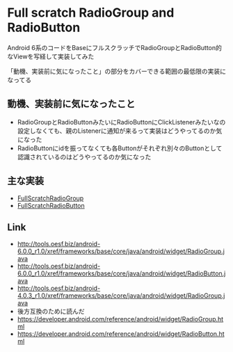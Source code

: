 # Full scratch RadioGroup and RadioButton

Android 6系のコードをBaseにフルスクラッチでRadioGroupとRadioButton的なViewを写経して実装してみた

「動機、実装前に気になったこと」の部分をカバーできる範囲の最低限の実装になってる


## 動機、実装前に気になったこと

* RadioGroupとRadioButtonみたいにRadioButtonにClickListenerみたいなの設定しなくても、親のListenerに通知が来るって実装はどうやってるのか気になった
* RadioButtonにidを振ってなくても各Buttonがそれぞれ別々のButtonとして認識されているのはどうやってるのか気になった


## 主な実装

* [FullScratchRadioGroup](https://github.com/operando/FullScratchRadioGroup/blob/master/app/src/main/java/com/os/operando/fullscratchradiogroup/widget/FullScratchRadioGroup.java)
* [FullScratchRadioButton](https://github.com/operando/FullScratchRadioGroup/blob/master/app/src/main/java/com/os/operando/fullscratchradiogroup/widget/FullScratchRadioButton.java)


## Link

* http://tools.oesf.biz/android-6.0.0_r1.0/xref/frameworks/base/core/java/android/widget/RadioGroup.java
* http://tools.oesf.biz/android-6.0.0_r1.0/xref/frameworks/base/core/java/android/widget/RadioButton.java
* http://tools.oesf.biz/android-4.0.3_r1.0/xref/frameworks/base/core/java/android/widget/RadioGroup.java
 * 後方互換のために読んだ
* https://developer.android.com/reference/android/widget/RadioGroup.html
* https://developer.android.com/reference/android/widget/RadioButton.html
